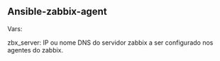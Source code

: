 Ansible-zabbix-agent
--------------------

Vars:

zbx_server: IP ou nome DNS do servidor zabbix a ser configurado nos agentes do zabbix.
